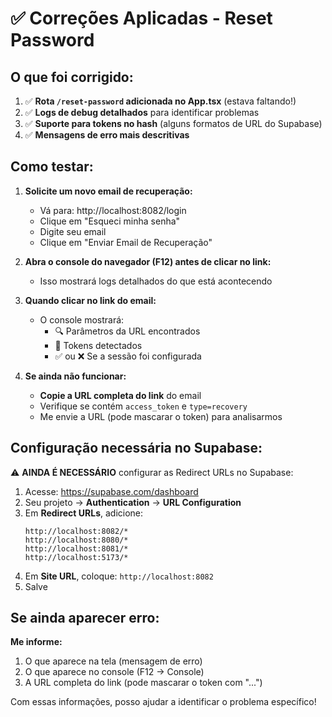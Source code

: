 # ✅ Correções Aplicadas - Reset Password

## O que foi corrigido:

1. ✅ **Rota `/reset-password` adicionada no App.tsx** (estava faltando!)
2. ✅ **Logs de debug detalhados** para identificar problemas
3. ✅ **Suporte para tokens no hash** (alguns formatos de URL do Supabase)
4. ✅ **Mensagens de erro mais descritivas**

## Como testar:

1. **Solicite um novo email de recuperação:**
   - Vá para: http://localhost:8082/login
   - Clique em "Esqueci minha senha"
   - Digite seu email
   - Clique em "Enviar Email de Recuperação"

2. **Abra o console do navegador (F12) antes de clicar no link:**
   - Isso mostrará logs detalhados do que está acontecendo

3. **Quando clicar no link do email:**
   - O console mostrará:
     - 🔍 Parâmetros da URL encontrados
     - 🔐 Tokens detectados
     - ✅ ou ❌ Se a sessão foi configurada

4. **Se ainda não funcionar:**
   - **Copie a URL completa do link** do email
   - Verifique se contém `access_token` e `type=recovery`
   - Me envie a URL (pode mascarar o token) para analisarmos

## Configuração necessária no Supabase:

⚠️ **AINDA É NECESSÁRIO** configurar as Redirect URLs no Supabase:

1. Acesse: https://supabase.com/dashboard
2. Seu projeto → **Authentication** → **URL Configuration**
3. Em **Redirect URLs**, adicione:
   ```
   http://localhost:8082/*
   http://localhost:8080/*
   http://localhost:8081/*
   http://localhost:5173/*
   ```
4. Em **Site URL**, coloque: `http://localhost:8082`
5. Salve

## Se ainda aparecer erro:

**Me informe:**
1. O que aparece na tela (mensagem de erro)
2. O que aparece no console (F12 → Console)
3. A URL completa do link (pode mascarar o token com "...")

Com essas informações, posso ajudar a identificar o problema específico!

